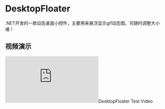 # DesktopFloater
.NET开发的一款动态桌面小控件，主要用来悬浮显示gif动态图。可随时调整大小噢！

## 视频演示
<embed src="https://github.com/AiziChen/DesktopFloater/raw/master/snapshot/test_show.wmv">DesktopFloater Test Video</embed>
